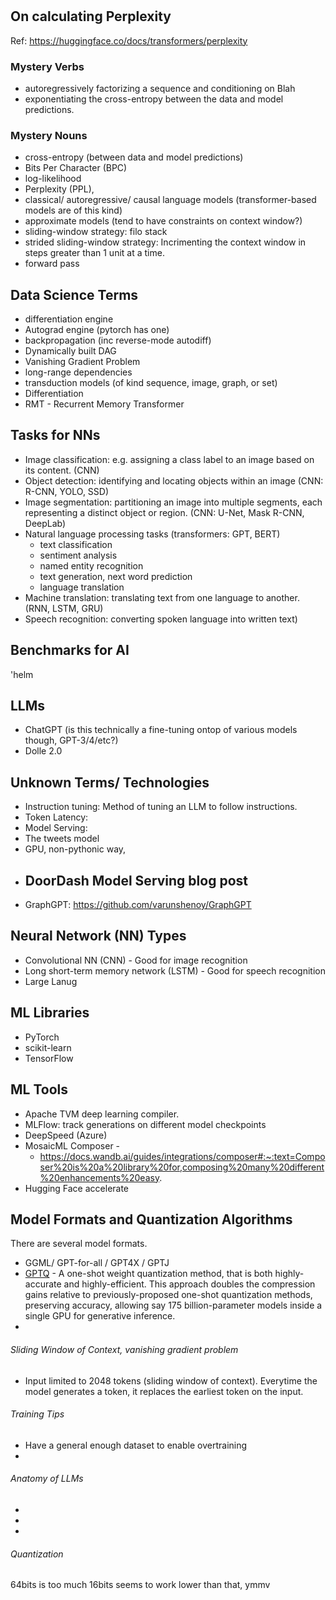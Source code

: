 #



## On calculating Perplexity

Ref: https://huggingface.co/docs/transformers/perplexity

### Mystery Verbs
- autoregressively factorizing a sequence and conditioning on Blah
- exponentiating the cross-entropy between the data and model predictions.

### Mystery Nouns
- cross-entropy (between data and model predictions)
- Bits Per Character (BPC)
- log-likelihood
- Perplexity (PPL),
- classical/ autoregressive/ causal language models (transformer-based models are of this kind)
- approximate models (tend to have constraints on context window?)
- sliding-window strategy: filo stack
- strided sliding-window strategy: Incrimenting the context window in steps greater than 1 unit at a time.
- forward pass


## Data Science Terms

- differentiation engine
- Autograd engine (pytorch has one)
- backpropagation (inc reverse-mode autodiff)
- Dynamically built DAG
- Vanishing Gradient Problem
- long-range dependencies
- transduction models (of kind sequence, image, graph, or set)
- Differentiation
- RMT - Recurrent Memory Transformer

## Tasks for NNs

- Image classification: e.g. assigning a class label to an image based on its content.  (CNN)
- Object detection: identifying and locating objects within an image (CNN: R-CNN, YOLO, SSD)
- Image segmentation: partitioning an image into multiple segments, each representing a distinct object or region. (CNN: U-Net, Mask R-CNN, DeepLab)
- Natural language processing tasks (transformers: GPT, BERT)
  - text classification
  - sentiment analysis
  - named entity recognition
  - text generation, next word prediction
  - language translation
- Machine translation: translating text from one language to another.  (RNN, LSTM, GRU)
- Speech recognition: converting spoken language into written text)




## Benchmarks for AI

'helm

## LLMs

- ChatGPT (is this technically a fine-tuning ontop of various models though, GPT-3/4/etc?)
- Dolle 2.0









## Unknown Terms/ Technologies

- Instruction tuning: Method of tuning an LLM to follow instructions.
- Token Latency:
- Model Serving:
- The tweets model
- GPU, non-pythonic way,
- DoorDash Model Serving blog post
  -
- GraphGPT: https://github.com/varunshenoy/GraphGPT



## Neural Network (NN) Types

- Convolutional NN (CNN) - Good for image recognition
- Long short-term memory network (LSTM) - Good for speech recognition
- Large Lanug



## ML Libraries

- PyTorch
- scikit-learn
- TensorFlow


## ML Tools

- Apache TVM deep learning compiler.
- MLFlow: track generations on different model checkpoints
- DeepSpeed (Azure)
- MosaicML Composer -
  - https://docs.wandb.ai/guides/integrations/composer#:~:text=Composer%20is%20a%20library%20for,composing%20many%20different%20enhancements%20easy.
- Hugging Face accelerate


## Model Formats and Quantization Algorithms

There are several model formats.

- GGML/ GPT-for-all / GPT4X / GPTJ
- [GPTQ](https://arxiv.org/abs/2210.17323) - A one-shot weight quantization method, that is both highly-accurate and highly-efficient. This approach doubles the compression gains relative to previously-proposed one-shot quantization methods, preserving accuracy, allowing say 175 billion-parameter models inside a single GPU for generative inference.
-


###### Sliding Window of Context, vanishing gradient problem

- Input limited to 2048 tokens (sliding window of context).  Everytime the model generates a token, it replaces the earliest token on the input.



###### Training Tips

- Have a general enough dataset to enable overtraining
-



###### Anatomy of LLMs

-
-
-


###### Quantization

64bits is too much
16bits seems to work
lower than that, ymmv
